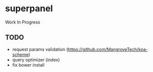 # superpanel
Work In Progress


## TODO
- request params validation (https://github.com/MangroveTech/koa-scheme)
- query optimizer (index)
- fix bower install